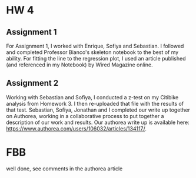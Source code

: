 # HW 4

## Assignment 1
For Assignment 1, I worked with Enrique, Sofiya and Sebastian. I followed and completed Professor Bianco's skeleton notebook to the best of my ability. For fitting the line to the regression plot, I used an article published (and referenced in my Notebook) by Wired Magazine online. 

## Assignment 2
Working with Sebastian and Sofiya, I conducted a z-test on my Citibike analysis from Homework 3. I then re-uploaded that file with the results of that test. Sebastian, Sofiya, Jonathan and I completed our write up together on Authorea, working in a collaborative process to put together a description of our work and results. Our authorea write up is available here: https://www.authorea.com/users/106032/articles/134117/. 

# FBB 
well done, see comments in the authorea article
